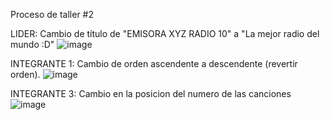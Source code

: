 Proceso de taller #2

LIDER: Cambio de título de "EMISORA XYZ RADIO 10" a "La mejor radio del mundo :D"
![image](https://github.com/DERS0214/Taller02-Ramas/assets/169944506/b9dcc687-74aa-4bfa-b446-a24cc48bfd5a)

INTEGRANTE 1: Cambio de orden ascendente a descendente (revertir orden).
![image](https://github.com/DERS0214/Taller02-Ramas/assets/143484307/2031e4d9-1396-48c7-b37a-10db2104d8c2)

INTEGRANTE 3: Cambio en la posicion del numero de las canciones
![image](https://github.com/DERS0214/Taller02-Ramas/assets/137842821/0c40605e-315f-4571-bf73-b38dbb8e4ee6)
